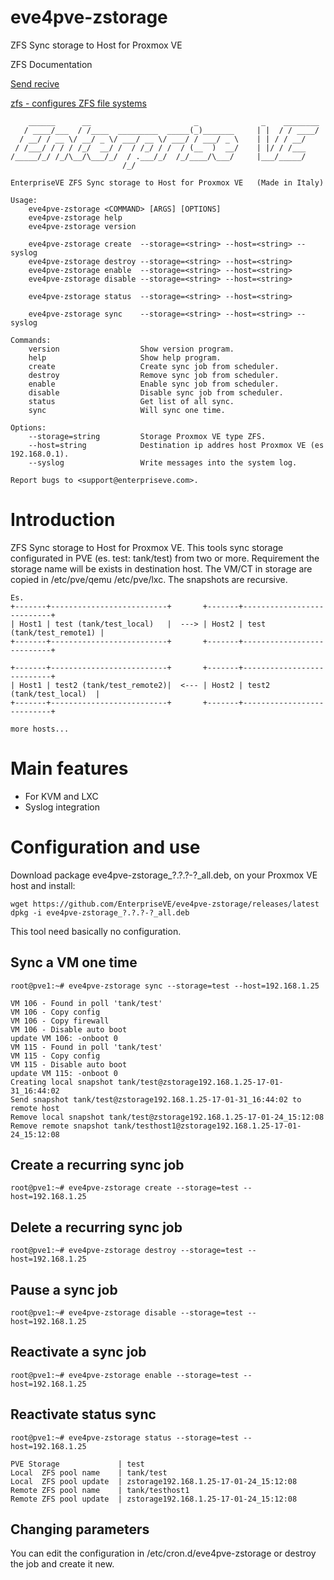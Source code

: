 # eve4pve-zstorage
ZFS Sync storage to Host for Proxmox VE

ZFS Documentation

[Send recive](https://docs.oracle.com/cd/E18752_01/html/819-5461/gbchx.html)

[zfs - configures ZFS file systems](http://www.manpagez.com/man/8/zfs/)
```
    ______      __                       _              _    ________
   / ____/___  / /____  _________  _____(_)_______     | |  / / ____/
  / __/ / __ \/ __/ _ \/ ___/ __ \/ ___/ / ___/ _ \    | | / / __/
 / /___/ / / / /_/  __/ /  / /_/ / /  / (__  )  __/    | |/ / /___
/_____/_/ /_/\__/\___/_/  / .___/_/  /_/____/\___/     |___/_____/
                         /_/
                         
EnterpriseVE ZFS Sync storage to Host for Proxmox VE   (Made in Italy)

Usage:
    eve4pve-zstorage <COMMAND> [ARGS] [OPTIONS]
    eve4pve-zstorage help
    eve4pve-zstorage version

    eve4pve-zstorage create  --storage=<string> --host=<string> --syslog
    eve4pve-zstorage destroy --storage=<string> --host=<string>
    eve4pve-zstorage enable  --storage=<string> --host=<string>
    eve4pve-zstorage disable --storage=<string> --host=<string>

    eve4pve-zstorage status  --storage=<string> --host=<string>

    eve4pve-zstorage sync    --storage=<string> --host=<string> --syslog

Commands:
    version                  Show version program.
    help                     Show help program.
    create                   Create sync job from scheduler.
    destroy                  Remove sync job from scheduler.
    enable                   Enable sync job from scheduler.
    disable                  Disable sync job from scheduler.
    status                   Get list of all sync.
    sync                     Will sync one time.

Options:
    --storage=string         Storage Proxmox VE type ZFS.
    --host=string            Destination ip addres host Proxmox VE (es 192.168.0.1).
    --syslog                 Write messages into the system log.

Report bugs to <support@enterpriseve.com>.
```

# Introduction
ZFS Sync storage to Host for Proxmox VE.
This tools sync storage configurated in PVE (es. test: tank/test) from two or more.
Requirement the storage name will be exists in destination host.
The VM/CT in storage are copied in /etc/pve/qemu /etc/pve/lxc.
The snapshots are recursive.
```
Es.
+-------+--------------------------+       +-------+---------------------------+
| Host1 | test (tank/test_local)   |  ---> | Host2 | test  (tank/test_remote1) |
+-------+--------------------------+       +-------+---------------------------+

+-------+--------------------------+       +-------+---------------------------+
| Host1 | test2 (tank/test_remote2)|  <--- | Host2 | test2 (tank/test_local)  |
+-------+--------------------------+       +-------+---------------------------+

more hosts...
```

# Main features
* For KVM and LXC
* Syslog integration

# Configuration and use
Download package eve4pve-zstorage_?.?.?-?_all.deb, on your Proxmox VE host and install:
```
wget https://github.com/EnterpriseVE/eve4pve-zstorage/releases/latest
dpkg -i eve4pve-zstorage_?.?.?-?_all.deb
```
This tool need basically no configuration.

## Sync a VM one time

```
root@pve1:~# eve4pve-zstorage sync --storage=test --host=192.168.1.25 

VM 106 - Found in poll 'tank/test'
VM 106 - Copy config
VM 106 - Copy firewall
VM 106 - Disable auto boot
update VM 106: -onboot 0
VM 115 - Found in poll 'tank/test'
VM 115 - Copy config
VM 115 - Disable auto boot
update VM 115: -onboot 0
Creating local snapshot tank/test@zstorage192.168.1.25-17-01-31_16:44:02
Send snapshot tank/test@zstorage192.168.1.25-17-01-31_16:44:02 to remote host
Remove local snapshot tank/test@zstorage192.168.1.25-17-01-24_15:12:08
Remove remote snapshot tank/testhost1@zstorage192.168.1.25-17-01-24_15:12:08
```

## Create a recurring sync job
```
root@pve1:~# eve4pve-zstorage create --storage=test --host=192.168.1.25
```

## Delete a recurring sync job
```
root@pve1:~# eve4pve-zstorage destroy --storage=test --host=192.168.1.25
```

## Pause a sync job
```
root@pve1:~# eve4pve-zstorage disable --storage=test --host=192.168.1.25
```

## Reactivate a sync job
```
root@pve1:~# eve4pve-zstorage enable --storage=test --host=192.168.1.25
```

## Reactivate status sync
```
root@pve1:~# eve4pve-zstorage status --storage=test --host=192.168.1.25 

PVE Storage             | test
Local  ZFS pool name    | tank/test
Local  ZFS pool update  | zstorage192.168.1.25-17-01-24_15:12:08
Remote ZFS pool name    | tank/testhost1
Remote ZFS pool update  | zstorage192.168.1.25-17-01-24_15:12:08
```

## Changing parameters
You can edit the configuration in /etc/cron.d/eve4pve-zstorage or destroy the job and create it new.